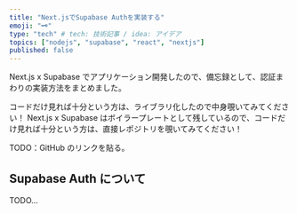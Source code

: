 ```yaml
---
title: "Next.jsでSupabase Authを実装する"
emoji: "🗝️"
type: "tech" # tech: 技術記事 / idea: アイデア
topics: ["nodejs", "supabase", "react", "nextjs"]
published: false
---
```


Next.js x Supabase でアプリケーション開発したので、備忘録として、認証まわりの実装方法をまとめました。

コードだけ見れば十分という方は、ライブラリ化したので中身覗いてみてください！
Next.js x Supabase はボイラープレートとして残しているので、コードだけ見れば十分という方は、直接レポジトリを覗いてみてください！

TODO：GitHub のリンクを貼る。

## Supabase Auth について

TODO...
